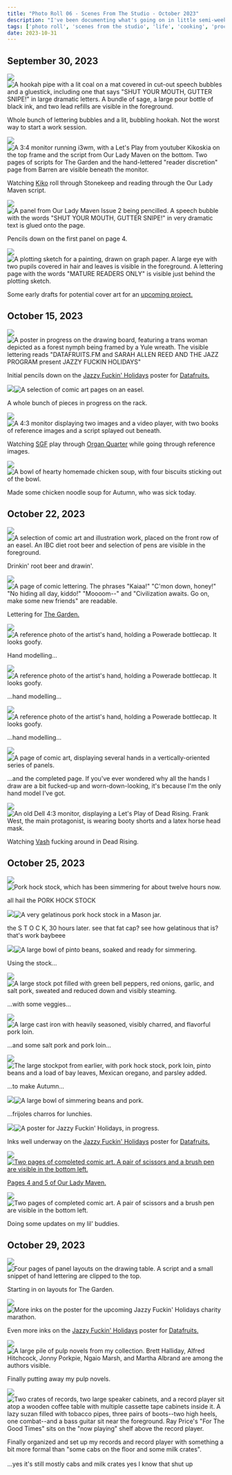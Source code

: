 ```yaml
---
title: "Photo Roll 06 - Scenes From The Studio - October 2023"
description: "I've been documenting what's going on in little semi-weekly photo posts as of late. Here are those posts from October." 
tags: ['photo roll', 'scenes from the studio', 'life', 'cooking', 'process']
date: 2023-10-31
---
```



## September 30, 2023

<div class="floatcenter caption">
  <p><img tabindex=1 src="/photo/006/9_30_01.jpg" /><span class="f"><img src="/photo/006/9_30_01.jpg" alt="A hookah pipe with a lit coal on a mat covered in cut-out speech bubbles and a gluestick, including one that says &quot;SHUT YOUR MOUTH, GUTTER SNIPE!&quot; in large dramatic letters. A bundle of sage, a large pour bottle of black ink, and two lead refills are visible in the foreground."/></span></p>
  <p> Whole bunch of lettering bubbles and a lit, bubbling hookah. Not the worst way to start a work session.</p>
</div>
<div class="floatcenter caption">
  <p><img tabindex=1 src="/photo/006/9_30_02.jpg" /><span class="f"><img src="/photo/006/9_30_02.jpg" alt="A 3:4 monitor running i3wm, with a Let's Play from youtuber Kikoskia on the top frame and the script from Our Lady Maven on the bottom. Two pages of scripts for The Garden and the hand-lettered &quot;reader discretion&quot; page from Barren are visible beneath the monitor."/></span></p>
  <p> Watching <a href="https://kikoskia.com/">Kiko</a> roll through Stonekeep and reading through the Our Lady Maven script. </a> </p>
</div>
<div class="floatcenter caption">
  <p><img tabindex=1 src="/photo/006/9_30_03.jpg" /><span class="f"><img src="/photo/006/9_30_03.jpg" alt="A panel from Our Lady Maven Issue 2 being pencilled. A speech bubble with the words &quot;SHUT YOUR MOUTH, GUTTER SNIPE!&quot; in very dramatic text is glued onto the page."/></span></p>
  <p> Pencils down on the first panel on page 4. </p>
</div>
<div class="floatcenter caption">
  <p><img tabindex=1 src="/photo/006/9_30_04.jpg" /><span class="f"><img src="/photo/006/9_30_04.jpg" alt="A plotting sketch for a painting, drawn on graph paper. A large eye with two pupils covered in hair and leaves is visible in the foreground. A lettering page with the words &quot;MATURE READERS ONLY&quot; is visible just behind the plotting sketch."/></span></p>
  <p> Some early drafts for potential cover art for an <a href="/post/0017/#barren-ghosts-and-lines-of-succession">upcoming project.</a></p>
</div>

## October 15, 2023

<div class="floatcenter caption">
  <p><img tabindex=1 src="/photo/006/10_15_1.jpg" /><span class="f"><img src="/photo/006/10_15_1.jpg" alt="A poster in progress on the drawing board, featuring a trans woman depicted as a forest nymph being framed by a Yule wreath. The visible lettering reads &quot;DATAFRUITS.FM and SARAH ALLEN REED AND THE JAZZ PROGRAM present JAZZY FUCKIN HOLIDAYS&quot;"/></span></p>
  <p> Initial pencils down on the <a href="/post/photoroll11">Jazzy Fuckin' Holidays</a> poster for <a href="https://datafruits.fm">Datafruits.</a> </p>
</div>
<div class="floatcenter caption">
  <p><img tabindex=1 src="/photo/006/10_15_2.jpg" /><span class="f"><img src="/photo/006/10_15_2.jpg" alt="A selection of comic art pages on an easel."/></span></p>
  <p> A whole bunch of pieces in progress on the rack. </p>
</div>
<div class="floatcenter caption">
  <p><img tabindex=1 src="/photo/006/10_15_3.jpg" /><span class="f"><img src="/photo/006/10_15_3.jpg" alt="A 4:3 monitor displaying two images and a video player, with two books of reference images and a script splayed out beneath."/></span></p>
  <p> Watching <a href="https://supergreatfriend.moe">SGF</a> play through <a href="https://amata.games/en/game/organ-quarter/">Organ Quarter</a> while going through reference images. </p>
</div>
<div class="floatcenter caption">
  <p><img tabindex=1 src="/photo/006/10_15_4.jpg" /><span class="f"><img src="/photo/006/10_15_4.jpg" alt="A bowl of hearty homemade chicken soup, with four biscuits sticking out of the bowl."/></span></p>
  <p> Made some chicken noodle soup for Autumn, who was sick today. </p>
</div>

## October 22, 2023

<div class="floatcenter caption">
  <p><img tabindex=1 src="/photo/006/10_22_1.jpg" /><span class="f"><img src="/photo/006/10_22_1.jpg" alt="A selection of comic art and illustration work, placed on the front row of an easel. An IBC diet root beer and selection of pens are visible in the foreground."/></span></p>
  <p> Drinkin' root beer and drawin'. </p>
</div>
<div class="floatcenter caption">
  <p><img tabindex=1 src="/photo/006/10_22_2.jpg" /><span class="f"><img src="/photo/006/10_22_2.jpg" alt="A page of comic lettering. The phrases &quot;Kaiaa!&quot; &quot;C'mon down, honey!&quot; &quot;No hiding all day, kiddo!&quot; &quot;Moooom--&quot; and &quot;Civilization awaits. Go on, make some new friends&quot; are readable."/></span></p>
  <p> Lettering for <a href="/post/update_garden">The Garden.</a></p>
</div>
<div class="floatcenter caption">
  <p><img tabindex=1 src="/photo/006/10_22_3.jpg" /><span class="f"><img src="/photo/006/10_22_3.jpg" alt="A reference photo of the artist's hand, holding a Powerade bottlecap. It looks goofy."/></span></p>
  <p> Hand modelling... </p>
</div>
<div class="floatcenter caption">
  <p><img tabindex=1 src="/photo/006/10_22_4.jpg" /><span class="f"><img src="/photo/006/10_22_4.jpg" alt="A reference photo of the artist's hand, holding a Powerade bottlecap. It looks goofy."/></span></p>
  <p> ...hand modelling... </p>
</div>
<div class="floatcenter caption">
  <p><img tabindex=1 src="/photo/006/10_22_5.jpg" /><span class="f"><img src="/photo/006/10_22_5.jpg" alt="A reference photo of the artist's hand, holding a Powerade bottlecap. It looks goofy."/></span></p>
  <p> ...hand modelling... </p>
</div>
<div class="floatcenter caption">
  <p><img tabindex=1 src="/photo/006/10_22_6.jpg" /><span class="f"><img src="/photo/006/10_22_6.jpg" alt="A page of comic art, displaying several hands in a vertically-oriented series of panels."/></span></p>
  <p> ...and the completed page. If you've ever wondered why all the hands I draw are a bit fucked-up and worn-down-looking, it's because I'm the only hand model I've got. </p>
</div>
<div class="floatcenter caption">
  <p><img tabindex=1 src="/photo/006/10_22_7.jpg" /><span class="f"><img src="/photo/006/110_22_7.jpg" alt="An old Dell 4:3 monitor, displaying a Let's Play of Dead Rising. Frank West, the main protagonist, is wearing booty shorts and a latex horse head mask."/></span></p>
  <p> Watching <a href="https://www.youtube.com/channel/UCH58W9dE3k5cRcQDBHlN-Tw">Vash</a> fucking around in Dead Rising. </p>
</div>

## October 25, 2023

<div class="floatcenter caption">
  <p><img tabindex=1 src="/photo/006/10_25_01.jpg" /><span class="f"><img src="/photo/006/10_25_01.jpg" alt="Pork hock stock, which has been simmering for about twelve hours now."/></span></p>
  <p> all hail the PORK HOCK STOCK </p>
</div>
<div class="floatcenter caption">
  <p><img tabindex=1 src="/photo/006/10_25_02.jpg" /><span class="f"><img src="/photo/006/10_25_02.jpg" alt="A very gelatinous pork hock stock in a Mason jar."/></span></p>
  <p> the S T O C K, 30 hours later. see that fat cap? see how gelatinous that is? that's work baybeee </p>
</div>
<div class="floatcenter caption">
  <p><img tabindex=1 src="/photo/006/10_25_03.jpg" /><span class="f"><img src="/photo/006/10_25_03.jpg" alt="A large bowl of pinto beans, soaked and ready for simmering."/></span></p>
  <p> Using the stock... </p>
</div>
<div class="floatcenter caption">
  <p><img tabindex=1 src="/photo/006/10_25_04.jpg" /><span class="f"><img src="/photo/006/10_25_04.jpg" alt="A large stock pot filled with green bell peppers, red onions, garlic, and salt pork, sweated and reduced down and visibly steaming."/></span></p>
  <p> ...with some veggies... </p>
</div>
<div class="floatcenter caption">
  <p><img tabindex=1 src="/photo/006/10_25_05.jpg" /><span class="f"><img src="/photo/006/10_25_05.jpg" alt="A large cast iron with heavily seasoned, visibly charred, and flavorful pork loin."/></span></p>
  <p> ...and some salt pork and pork loin... </p>
</div>
<div class="floatcenter caption">
  <p><img tabindex=1 src="/photo/006/10_25_06.jpg" /><span class="f"><img src="/photo/006/10_25_06.jpg" alt="The large stockpot from earlier, with pork hock stock, pork loin, pinto beans and a load of bay leaves, Mexican oregano, and parsley added. "/></span></p>
  <p> ...to make Autumn... </p>
</div>
<div class="floatcenter caption">
  <p><img tabindex=1 src="/photo/006/10_25_07.jpg" /><span class="f"><img src="/photo/006/10_25_07.jpg" alt="A large bowl of simmering beans and pork."/></span></p>
  <p> ...frijoles charros for lunchies. </p>
</div>
<div class="floatcenter caption">
  <p><img tabindex=1 src="/photo/006/10_25_08.jpg" /><span class="f"><img src="/photo/006/10_25_08.jpg" alt="A poster for Jazzy Fuckin' Holidays, in progress."/></span></p>
  <p> Inks well underway on the <a href="/post/photoroll11">Jazzy Fuckin' Holidays</a> poster for <a href="https://datafruits.fm">Datafruits. </p>
</div>
<div class="floatcenter caption">
  <p><img tabindex=1 src="/photo/006/10_25_09.jpg" /><span class="f"><img src="/photo/006/10_25_09.jpg" alt="Two pages of completed comic art. A pair of scissors and a brush pen are visible in the bottom left."/></span></p>
  <p> Pages 4 and 5 of <a href="https://ourladymaven.com">Our Lady Maven.</a> </p>
</div>
<div class="floatcenter caption">
  <p><img tabindex=1 src="/photo/006/10_25_10.jpg" /><span class="f"><img src="/photo/006/10_25_10.jpg" alt="Two pages of completed comic art. A pair of scissors and a brush pen are visible in the bottom left."/></span></p>
  <p> Doing some updates on my lil' buddies. </p>
</div>

## October 29, 2023

<div class="floatcenter caption">
  <p><img tabindex=1 src="/photo/006/10_29_01.jpg" /><span class="f"><img src="/photo/006/10_29_01.jpg" alt="Four pages of panel layouts on the drawing table. A script and a small snippet of hand lettering are clipped to the top."/></span></p>
  <p> Starting in on layouts for The Garden. </p>
</div>
<div class="floatcenter caption">
  <p><img tabindex=1 src="/photo/006/10_29_02.jpg" /><span class="f"><img src="/photo/006/10_29_02.jpg" alt="More inks on the poster for the upcoming Jazzy Fuckin' Holidays charity marathon."/></span></p>
  <p> Even more inks on the <a href="/post/photoroll11">Jazzy Fuckin' Holidays</a> poster for <a href="https://datafruits.fm">Datafruits.</a> </p>
</div>
<div class="floatcenter caption">
  <p><img tabindex=1 src="/photo/006/10_29_03.jpg" /><span class="f"><img src="/photo/006/10_29_03.jpg" alt="A large pile of pulp novels from my collection. Brett Halliday, Alfred Hitchcock, Jonny Porkpie, Ngaio Marsh, and Martha Albrand are among the authors visible."/></span></p>
    <p> Finally putting away my pulp novels. </p>
</div>
<div class="floatcenter caption">
  <p><img tabindex=1 src="/photo/006/10_29_04.jpg" /><span class="f"><img src="/photo/006/10_29_04.jpg" alt="Two crates of records, two large speaker cabinets, and a record player sit atop a wooden coffee table with multiple cassette tape cabinets inside it. A lazy suzan filled with tobacco pipes, three pairs of boots--two high heels, one combat--and a bass guitar sit near the foreground. Ray Price's &quot;For The Good Times&quot; sits on the &quot;now playing&quot; shelf above the record player."/></span></p>
    <p> Finally organized and set up my records and record player with something a bit more formal than &quot;some cabs on the floor and some milk crates&quot;. <br/><br/>...yes it's still mostly cabs and milk crates yes I know that shut up </p>
</div>
